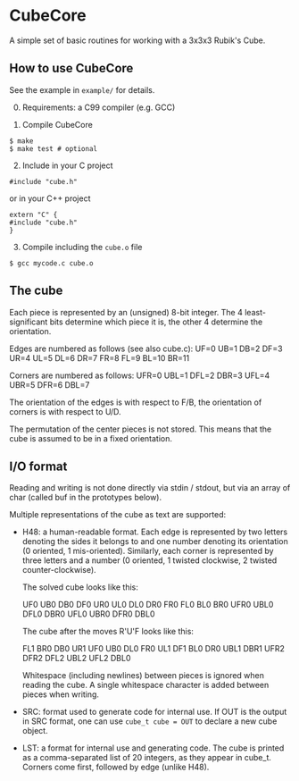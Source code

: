# CubeCore

A simple set of basic routines for working with a 3x3x3 Rubik's Cube.

## How to use CubeCore

See the example in `example/` for details.

0. Requirements: a C99 compiler (e.g. GCC)

1. Compile CubeCore

```
$ make
$ make test # optional
```

2. Include in your C project

```
#include "cube.h"
```

or in your C++ project

```
extern "C" {
#include "cube.h"
}
```

3. Compile including the `cube.o` file

```
$ gcc mycode.c cube.o
```

## The cube

Each piece is represented by an (unsigned) 8-bit integer. The 4
least-significant bits determine which piece it is, the other 4 determine
the orientation.

Edges are numbered as follows (see also cube.c):
UF=0 UB=1 DB=2 DF=3 UR=4 UL=5 DL=6 DR=7 FR=8 FL=9 BL=10 BR=11

Corners are numbered as follows:
UFR=0 UBL=1 DFL=2 DBR=3 UFL=4 UBR=5 DFR=6 DBL=7

The orientation of the edges is with respect to F/B, the orientation of
corners is with respect to U/D.

The permutation of the center pieces is not stored. This means that the
cube is assumed to be in a fixed orientation.

## I/O format

Reading and writing is not done directly via stdin / stdout, but via an
array of char (called buf in the prototypes below).

Multiple representations of the cube as text are supported:

- H48: a human-readable format.
  Each edge is represented by two letters denoting the sides it
  belongs to and one number denoting its orientation (0 oriented, 1
  mis-oriented). Similarly, each corner is represented by three letters and
  a number (0 oriented, 1 twisted clockwise, 2 twisted counter-clockwise).

  The solved cube looks like this:

  UF0 UB0 DB0 DF0 UR0 UL0 DL0 DR0 FR0 FL0 BL0 BR0
  UFR0 UBL0 DFL0 DBR0 UFL0 UBR0 DFR0 DBL0

  The cube after the moves R'U'F looks like this:

  FL1 BR0 DB0 UR1 UF0 UB0 DL0 FR0 UL1 DF1 BL0 DR0
  UBL1 DBR1 UFR2 DFR2 DFL2 UBL2 UFL2 DBL0

  Whitespace (including newlines) between pieces is ignored when reading the
  cube. A single whitespace character is added between pieces when writing.

- SRC: format used to generate code for internal use.
  If OUT is the output in SRC format, one can use `cube_t cube = OUT` to
  declare a new cube object.

- LST: a format for internal use and generating code.
  The cube is printed as a comma-separated list of 20 integers, as they appear
  in cube_t. Corners come first, followed by edge (unlike H48).
